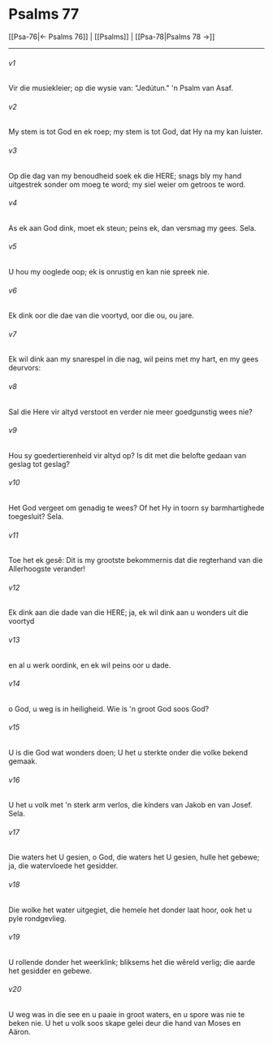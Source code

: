 # Psalms 77

[[Psa-76|← Psalms 76]] | [[Psalms]] | [[Psa-78|Psalms 78 →]]
***

###### v1
Vir die musiekleier; op die wysie van: "Jedútun." 'n Psalm van Asaf. 
###### v2
My stem is tot God en ek roep; my stem is tot God, dat Hy na my kan luister. 
###### v3
Op die dag van my benoudheid soek ek die HERE; snags bly my hand uitgestrek sonder om moeg te word; my siel weier om getroos te word. 
###### v4
As ek aan God dink, moet ek steun; peins ek, dan versmag my gees. Sela. 
###### v5
U hou my ooglede oop; ek is onrustig en kan nie spreek nie. 
###### v6
Ek dink oor die dae van die voortyd, oor die ou, ou jare. 
###### v7
Ek wil dink aan my snarespel in die nag, wil peins met my hart, en my gees deurvors: 
###### v8
Sal die Here vir altyd verstoot en verder nie meer goedgunstig wees nie? 
###### v9
Hou sy goedertierenheid vir altyd op? Is dit met die belofte gedaan van geslag tot geslag? 
###### v10
Het God vergeet om genadig te wees? Of het Hy in toorn sy barmhartighede toegesluit? Sela. 
###### v11
Toe het ek gesê: Dit is my grootste bekommernis dat die regterhand van die Allerhoogste verander! 
###### v12
Ek dink aan die dade van die HERE; ja, ek wil dink aan u wonders uit die voortyd 
###### v13
en al u werk oordink, en ek wil peins oor u dade. 
###### v14
o God, u weg is in heiligheid. Wie is 'n groot God soos God? 
###### v15
U is die God wat wonders doen; U het u sterkte onder die volke bekend gemaak. 
###### v16
U het u volk met 'n sterk arm verlos, die kinders van Jakob en van Josef. Sela. 
###### v17
Die waters het U gesien, o God, die waters het U gesien, hulle het gebewe; ja, die watervloede het gesidder. 
###### v18
Die wolke het water uitgegiet, die hemele het donder laat hoor, ook het u pyle rondgevlieg. 
###### v19
U rollende donder het weerklink; bliksems het die wêreld verlig; die aarde het gesidder en gebewe. 
###### v20
U weg was in die see en u paaie in groot waters, en u spore was nie te beken nie. U het u volk soos skape gelei deur die hand van Moses en Aäron. 
